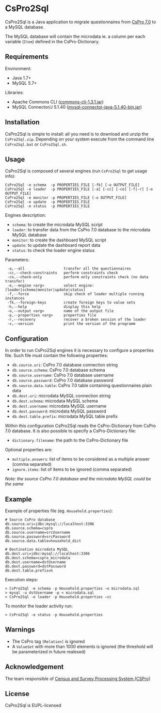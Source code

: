# CsPro2Sql

CsPro2Sql is a Java application to migrate questionnaires from [CsPro 7.0](http://www.csprousers.org/beta/) to a MySQL database.

The MySQL database will contain the microdata ie. a column per each variable (`Item`) defined in the CsPro-Dictionary.

## Requirements

Environment:

* Java 1.7+
* MySQL 5.7+

Libraries:

* Apache Commons CLI ([commons-cli-1.3.1.jar](https://commons.apache.org/proper/commons-cli/download_cli.cgi))
* MySQL Connector/J 5.1.40 ([mysql-connector-java-5.1.40-bin.jar](https://dev.mysql.com/downloads/connector/j/))

## Installation

CsPro2Sql is simple to install: all you need is to download and unzip the `CsPro2Sql.zip`. Depending on your system execute from the command line `CsPro2Sql.bat` or `CsPro2Sql.sh`.

## Usage

CsPro2Sql is composed of several engines (run `CsPro2Sql` to get usage info):
```
CsPro2Sql -e schema  -p PROPERTIES_FILE [-fk] [-o OUTPUT_FILE]
CsPro2Sql -e loader  -p PROPERTIES_FILE [-a] [-cc] [-co] [-f|-r] [-o OUTPUT_FILE]
CsPro2Sql -e monitor -p PROPERTIES_FILE [-o OUTPUT_FILE]
CsPro2Sql -e update  -p PROPERTIES_FILE
CsPro2Sql -e status  -p PROPERTIES_FILE
```

Engines description:

* `schema`:  to create the microdata MySQL script
* `loader`:  to transfer data from the CsPro 7.0 database to the microdata MySQL database
* `monitor`: to create the dashboard MySQL script
* `update`:  to update the dashboard report data
* `status`:  to check the loader engine status

Parameters:
```
 -a,--all                  transfer all the questionnaires
 -cc,--check-constraints   perform constraints check
 -co,--check-only          perform only constraints check (no data transfer)
 -e,--engine <arg>         select engine: [loader|schema|monitor|update|status]
 -f,--force                skip check of loader multiple running instances
 -fk,--foreign-keys        create foreign keys to value sets
 -h,--help                 display this help
 -o,--output <arg>         name of the output file
 -p,--properties <arg>     properties file
 -r,--recovery             recover a broken session of the loader
 -v,--version              print the version of the programm
```

## Configuration

In order to run CsPro2Sql engines it is necessary to configure a properties file. Such file must contain the following properties:

* `db.source.uri`: CsPro 7.0 database connection string
* `db.source.schema`: CsPro 7.0 database schema
* `db.source.username`: CsPro 7.0 database username
* `db.source.password`: CsPro 7.0 database password
* `db.source.data.table`: CsPro 7.0 table containing questionnaires plain data
* `db.dest.uri`: microdata MySQL connection string
* `db.dest.schema`: microdata MySQL schema
* `db.dest.username`: microdata MySQL username
* `db.dest.password`: microdata MySQL password
* `db.dest.table.prefix`: microdata MySQL table prefix

Within this configuration CsPro2Sql reads the CsPro-Dictionary from CsPro 7.0 database. It is also possible to specify a CsPro-Dictionary file:

* `dictionary.filename`: the path to the CsPro-Dictionary file

Optional properties are:

* `multiple.answers`: list of items to be considered as a multiple answer (comma separated)
* `ignore.items`: list of items to be ignored (comma separated)

*Note: the source CsPro 7.0 database and the microdata MySQL could be the same*

## Example

Example of properties file (eg. `Household.properties`):
```
# Source CsPro database
db.source.uri=jdbc:mysql://localhost:3306
db.source.schema=cspro
db.source.username=srcUsername
db.source.password=srcPassword
db.source.data.table=household_dict

# Destination microdata MySQL
db.dest.uri=jdbc:mysql://localhost:3306
db.dest.schema=cspro_microdata
db.dest.username=dstUsername
db.dest.password=dstPassword
db.dest.table.prefix=h
```

Execution steps:
```
> CsPro2Sql -e schema -p Household.properties –o microdata.sql
> mysql -u dstUsername -p < microdata.sql
> CsPro2Sql -e loader -p Household.properties –cc
```

To monitor the loader activity run:
```
> CsPro2Sql -e status -p Household.properties
```

## Warnings

* The CsPro tag `[Relation]` is ignored
* A `ValueSet` with more than 1000 elements is ignored (the threshold will be parameterized in future realesed)

## Acknowledgement
The team responsible of [Census and Survey Processing System (CSPro)](https://www.census.gov/population/international/software/cspro/) 

## License
CsPro2Sql is EUPL-licensed
